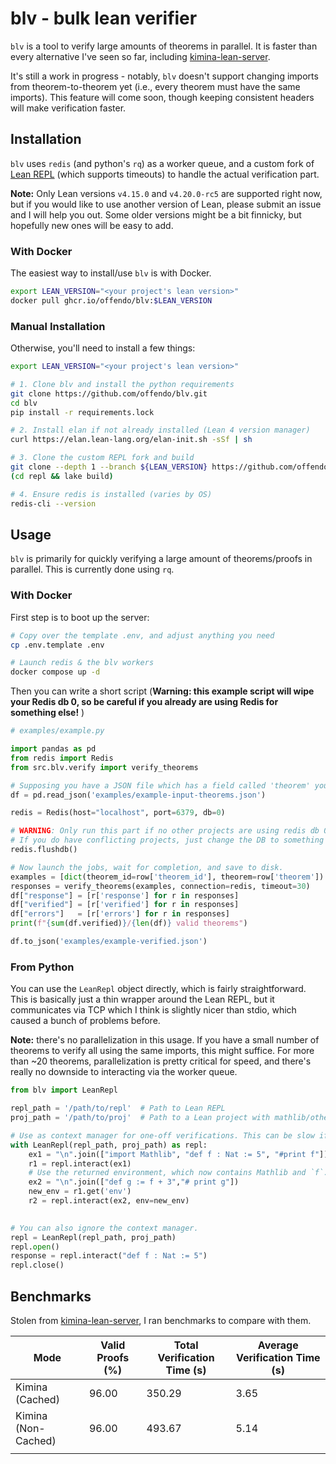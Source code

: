 # blv - bulk lean verifier

`blv` is a tool to verify large amounts of theorems in parallel. It is faster than every alternative I've seen so far, including [kimina-lean-server](https://github.com/project-numina/kimina-lean-server).

It's still a work in progress - notably, `blv` doesn't support changing imports from theorem-to-theorem yet (i.e., every theorem must have the same imports). This feature will come soon, though keeping consistent headers will make verification faster.

## Installation

`blv` uses `redis` (and python's `rq`) as a worker queue, and a custom fork of [Lean REPL](https://github.com/offendo/repl) (which supports timeouts) to handle the actual verification part.

**Note:** Only Lean versions `v4.15.0` and `v4.20.0-rc5` are supported right now, but if you would like to use another version of Lean, please submit an issue and I will help you out. Some older versions might be a bit finnicky, but hopefully new ones will be easy to add. 

### With Docker

The easiest way to install/use `blv` is with Docker.

```bash
export LEAN_VERSION="<your project's lean version>"
docker pull ghcr.io/offendo/blv:$LEAN_VERSION
```

### Manual Installation

Otherwise, you'll need to install a few things:

```bash
export LEAN_VERSION="<your project's lean version>"

# 1. Clone blv and install the python requirements
git clone https://github.com/offendo/blv.git
cd blv
pip install -r requirements.lock

# 2. Install elan if not already installed (Lean 4 version manager)
curl https://elan.lean-lang.org/elan-init.sh -sSf | sh

# 3. Clone the custom REPL fork and build
git clone --depth 1 --branch ${LEAN_VERSION} https://github.com/offendo/repl.git
(cd repl && lake build)

# 4. Ensure redis is installed (varies by OS)
redis-cli --version

```

## Usage

`blv` is primarily for quickly verifying a large amount of theorems/proofs in parallel. This is currently done using `rq`.

### With Docker

First step is to boot up the server:

```bash
# Copy over the template .env, and adjust anything you need
cp .env.template .env

# Launch redis & the blv workers
docker compose up -d
```

Then you can write a short script (**Warning: this example script will wipe your Redis db 0, so be careful if you already are using Redis for something else!** )

```python
# examples/example.py

import pandas as pd
from redis import Redis
from src.blv.verify import verify_theorems

# Supposing you have a JSON file which has a field called 'theorem' you want to verify
df = pd.read_json('examples/example-input-theorems.json')

redis = Redis(host="localhost", port=6379, db=0)

# WARNING: Only run this part if no other projects are using redis db 0!
# If you do have conflicting projects, just change the DB to something else!
redis.flushdb()

# Now launch the jobs, wait for completion, and save to disk.
examples = [dict(theorem_id=row['theorem_id'], theorem=row['theorem']) for idx, row in df.iterrows()]
responses = verify_theorems(examples, connection=redis, timeout=30)
df["response"] = [r['response'] for r in responses]
df["verified"] = [r['verified'] for r in responses]
df["errors"]   = [r['errors'] for r in responses]
print(f"{sum(df.verified)}/{len(df)} valid theorems")

df.to_json('examples/example-verified.json')
```



### From Python

You can use the `LeanRepl` object directly, which is fairly straightforward. This is basically just a thin wrapper around the Lean REPL, but it communicates via TCP which I think is slightly nicer than stdio, which caused a bunch of problems before. 

**Note:** there's no parallelization in this usage. If you have a small number of theorems to verify all using the same imports, this might suffice. For more than ~20 theorems, parallelization is pretty critical for speed, and there's really no downside to interacting via the worker queue. 

```python
from blv import LeanRepl

repl_path = '/path/to/repl'  # Path to Lean REPL
proj_path = '/path/to/proj'  # Path to a Lean project with mathlib/other deps

# Use as context manager for one-off verifications. This can be slow if you do this in a loop since it'll start/stop the Lean REPL process on open/close, which means you'll have to reload any imports every single time.
with LeanRepl(repl_path, proj_path) as repl:
  	ex1 = "\n".join(["import Mathlib", "def f : Nat := 5", "#print f"])
    r1 = repl.interact(ex1)
    # Use the returned environment, which now contains Mathlib and `f`.
    ex2 = "\n".join(["def g := f + 3","# print g"])
    new_env = r1.get('env')
    r2 = repl.interact(ex2, env=new_env) 

    
# You can also ignore the context manager. 
repl = LeanRepl(repl_path, proj_path)
repl.open()
response = repl.interact("def f : Nat := 5")
repl.close()
```



## Benchmarks

Stolen from [kimina-lean-server](https://github.com/project-numina/kimina-lean-server), I ran benchmarks to compare with them. 

| Mode                | Valid Proofs (%) | Total Verification Time (s) | Average Verification Time (s) |
| ------------------- | ---------------- | --------------------------- | ----------------------------- |
| Kimina (Cached)     | 96.00            | 350.29                      | 3.65                          |
| Kimina (Non-Cached) | 96.00            | 493.67                      | 5.14                          |
|                     |                  |                             |                               |


